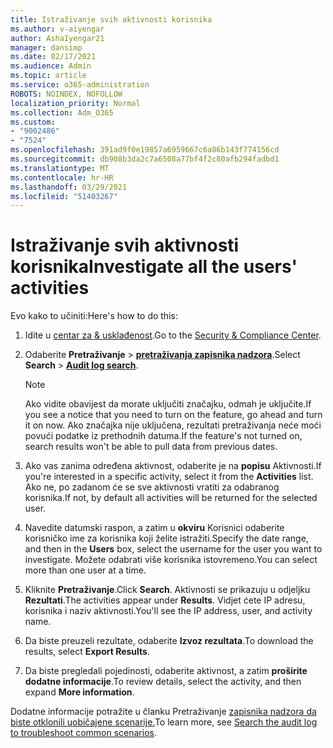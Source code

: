 ```yaml
---
title: Istraživanje svih aktivnosti korisnika
ms.author: v-aiyengar
author: AshaIyengar21
manager: dansimp
ms.date: 02/17/2021
ms.audience: Admin
ms.topic: article
ms.service: o365-administration
ROBOTS: NOINDEX, NOFOLLOW
localization_priority: Normal
ms.collection: Adm_O365
ms.custom:
- "9002486"
- "7524"
ms.openlocfilehash: 391ad9f0e19857a6959667c6a86b143f774156cd
ms.sourcegitcommit: db908b3da2c7a6508a77bf4f2c80afb294fadbd1
ms.translationtype: MT
ms.contentlocale: hr-HR
ms.lasthandoff: 03/29/2021
ms.locfileid: "51403267"
---
```

# <a name="investigate-all-the-users-activities"></a><span data-ttu-id="39d20-102">Istraživanje svih aktivnosti korisnika</span><span class="sxs-lookup"><span data-stu-id="39d20-102">Investigate all the users' activities</span></span>

<span data-ttu-id="39d20-103">Evo kako to učiniti:</span><span class="sxs-lookup"><span data-stu-id="39d20-103">Here's how to do this:</span></span>

1. <span data-ttu-id="39d20-104">Idite u [centar za & usklađenost](https://go.microsoft.com/fwlink/p/?linkid=2077143).</span><span class="sxs-lookup"><span data-stu-id="39d20-104">Go to the [Security & Compliance Center](https://go.microsoft.com/fwlink/p/?linkid=2077143).</span></span>
1. <span data-ttu-id="39d20-105">Odaberite **Pretraživanje**  >  **[pretraživanja zapisnika nadzora](https://go.microsoft.com/fwlink/?linkid=2103759)**.</span><span class="sxs-lookup"><span data-stu-id="39d20-105">Select **Search** > **[Audit log search](https://go.microsoft.com/fwlink/?linkid=2103759)**.</span></span>
    > [!NOTE]
    > <span data-ttu-id="39d20-106">Ako vidite obavijest da morate uključiti značajku, odmah je uključite.</span><span class="sxs-lookup"><span data-stu-id="39d20-106">If you see a notice that you need to turn on the feature, go ahead and turn it on now.</span></span> <span data-ttu-id="39d20-107">Ako značajka nije uključena, rezultati pretraživanja neće moći povući podatke iz prethodnih datuma.</span><span class="sxs-lookup"><span data-stu-id="39d20-107">If the feature's not turned on, search results won't be able to pull data from previous dates.</span></span>

1. <span data-ttu-id="39d20-108">Ako vas zanima određena aktivnost, odaberite je na **popisu** Aktivnosti.</span><span class="sxs-lookup"><span data-stu-id="39d20-108">If you're interested in a specific activity, select it from the **Activities** list.</span></span> <span data-ttu-id="39d20-109">Ako ne, po zadanom će se sve aktivnosti vratiti za odabranog korisnika.</span><span class="sxs-lookup"><span data-stu-id="39d20-109">If not, by default all activities will be returned for the selected user.</span></span>
1. <span data-ttu-id="39d20-110">Navedite datumski raspon, a zatim u **okviru** Korisnici odaberite korisničko ime za korisnika koji želite istražiti.</span><span class="sxs-lookup"><span data-stu-id="39d20-110">Specify the date range, and then in the **Users** box, select the username for the user you want to investigate.</span></span> <span data-ttu-id="39d20-111">Možete odabrati više korisnika istovremeno.</span><span class="sxs-lookup"><span data-stu-id="39d20-111">You can select more than one user at a time.</span></span>
1. <span data-ttu-id="39d20-112">Kliknite **Pretraživanje**.</span><span class="sxs-lookup"><span data-stu-id="39d20-112">Click **Search**.</span></span> <span data-ttu-id="39d20-113">Aktivnosti se prikazuju u odjeljku **Rezultati**.</span><span class="sxs-lookup"><span data-stu-id="39d20-113">The activities appear under **Results**.</span></span> <span data-ttu-id="39d20-114">Vidjet ćete IP adresu, korisnika i naziv aktivnosti.</span><span class="sxs-lookup"><span data-stu-id="39d20-114">You'll see the IP address, user, and activity name.</span></span>
1. <span data-ttu-id="39d20-115">Da biste preuzeli rezultate, odaberite **Izvoz rezultata**.</span><span class="sxs-lookup"><span data-stu-id="39d20-115">To download the results, select **Export Results**.</span></span>
1. <span data-ttu-id="39d20-116">Da biste pregledali pojedinosti, odaberite aktivnost, a zatim **proširite dodatne informacije**.</span><span class="sxs-lookup"><span data-stu-id="39d20-116">To review details, select the activity, and then expand **More information**.</span></span>

<span data-ttu-id="39d20-117">Dodatne informacije potražite u članku Pretraživanje [zapisnika nadzora da biste otklonili uobičajene scenarije.](https://go.microsoft.com/fwlink/?linkid=2103944)</span><span class="sxs-lookup"><span data-stu-id="39d20-117">To learn more, see [Search the audit log to troubleshoot common scenarios](https://go.microsoft.com/fwlink/?linkid=2103944).</span></span>